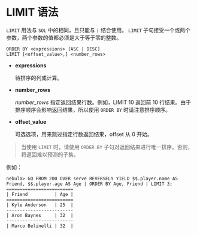 # LIMIT 语法

`LIMIT` 用法与 `SQL` 中的相同，且只能与 `|` 结合使用。 `LIMIT` 子句接受一个或两个参数，两个参数的值都必须是大于等于零的整数。

```ngql
ORDER BY <expressions> [ASC | DESC]
LIMIT [<offset_value>,] <number_rows>
```

* **expressions**

    待排序的列或计算。

* **number_rows**

    _number_rows_ 指定返回结果行数。例如，LIMIT 10 返回前 10 行结果。由于排序顺序会影响返回结果，所以使用 `ORDER BY` 时请注意排序顺序。

* **offset_value**

    可选选项，用来跳过指定行数返回结果，offset 从 0 开始。

> 当使用 `LIMIT` 时，请使用 `ORDER BY` 子句对返回结果进行唯一排序。否则，将返回难以预测的子集。

例如：

```ngql
nebula> GO FROM 200 OVER serve REVERSELY YIELD $$.player.name AS Friend, $$.player.age AS Age | ORDER BY Age, Friend | LIMIT 3;
=========================
| Friend          | Age |
=========================
| Kyle Anderson   | 25  |
-------------------------
| Aron Baynes     | 32  |
-------------------------
| Marco Belinelli | 32  |
```
